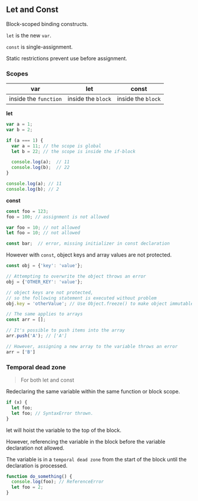 ## Let and Const

Block-scoped binding constructs.

`let` is the new `var`.

`const` is single-assignment. 

Static restrictions prevent use before assignment.

### Scopes

var | let | const
--- | --- | ---
inside the `function` | inside the `block` | inside the `block`


**let**

```js
var a = 1;
var b = 2;

if (a === 1) {
  var a = 11; // the scope is global
  let b = 22; // the scope is inside the if-block

  console.log(a);  // 11
  console.log(b);  // 22
} 

console.log(a); // 11
console.log(b); // 2
```


**const**

```js
const foo = 123;
foo = 100; // assignment is not allowed

var foo = 10; // not allowed
let foo = 10; // not allowed

const bar;  // error, missing initializer in const declaration
```

However with `const`, object keys and array values are not protected.

```js
const obj = {'key': 'value'};

// Attempting to overwrite the object throws an error
obj = {'OTHER_KEY': 'value'};

// object keys are not protected,
// so the following statement is executed without problem
obj.key = 'otherValue'; // Use Object.freeze() to make object immutable

// The same applies to arrays
const arr = [];

// It's possible to push items into the array
arr.push('A'); // ['A']

// However, assigning a new array to the variable throws an error
arr = ['B']
```


### Temporal dead zone

> For both let and const

Redeclaring the same variable within the same function or block scope.

```js
if (x) {
  let foo;
  let foo; // SyntaxError thrown.
}
```

let will hoist the variable to the top of the block.

However, referencing the variable in the block before the variable declaration not allowed.

The variable is in a `temporal dead zone` from the start of the block until the declaration is processed.

```js
function do_something() {
  console.log(foo); // ReferenceError
  let foo = 2;
}
```


